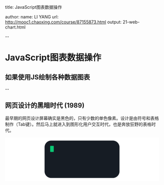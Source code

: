 title: JavaScript图表数据操作

author:
  name: LI YANG
  url: http://mooc1.chaoxing.com/course/87155873.html
output: 21-web-chart.html

--
# JavaScript图表数据操作
## 如果使用JS绘制各种数据图表

--
## 网页设计的黑暗时代 (1989)
最早期的网页设计屏幕确实是黑色的，只有少数的单色像素。设计是由符号和表格制作（Tab键）。然后马上就进入到图形化用户交互时代，也是奔放狂野的表格时代。
<p><img src="img/webresponsive09.gif" width="700" ></p>

